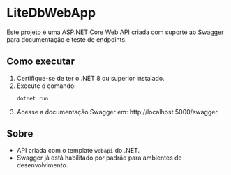 # LiteDbWebApp

Este projeto é uma ASP.NET Core Web API criada com suporte ao Swagger para documentação e teste de endpoints.

## Como executar

1. Certifique-se de ter o .NET 8 ou superior instalado.
2. Execute o comando:
   ```bash
   dotnet run
   ```
3. Acesse a documentação Swagger em: http://localhost:5000/swagger

## Sobre

- API criada com o template `webapi` do .NET.
- Swagger já está habilitado por padrão para ambientes de desenvolvimento.
